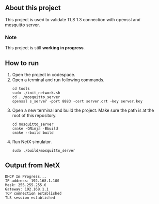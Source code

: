 ## About this project
This project is used to validate TLS 1.3 connection with openssl and mosquitto server. 

### Note
This project is still **working in progress**.

## How to run
1. Open the project in codespace.
1. Open a terminal and run following commands.
    ```
    cd tools
    sudo ./init_network.sh
    cd ../mosquitto_server
    openssl s_server -port 8883 -cert server.crt -key server.key
    ```
1. Open a new terminal and build the project. Make sure the path is at the root of this repository.
    ```
    cd mosquitto_server
    cmake -GNinja -Bbuild
    cmake --build build
    ```
1. Run NetX simulator.
    ```
    sudo ./build/mosquitto_server
    ```

## Output from NetX
```
DHCP In Progress...
IP address: 192.168.1.100
Mask: 255.255.255.0
Gateway: 192.168.1.1
TCP connection established
TLS session established
```

